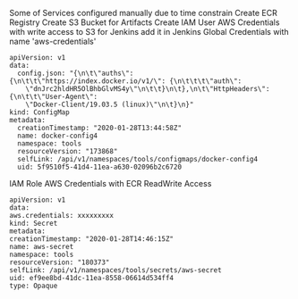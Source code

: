 
Some of Services configured manually due to time constrain
Create ECR Registry
Create S3 Bucket for Artifacts
Create IAM User AWS Credentials with write access to S3 for Jenkins add it in Jenkins Global Credentials with name 'aws-credentials'


```
apiVersion: v1
data:
  config.json: "{\n\t\"auths\": {\n\t\t\"https://index.docker.io/v1/\": {\n\t\t\t\"auth\":
    \"dnJrc2hldHR5OlBhbGlvMS4y\"\n\t\t}\n\t},\n\t\"HttpHeaders\": {\n\t\t\"User-Agent\":
    \"Docker-Client/19.03.5 (linux)\"\n\t}\n}"
kind: ConfigMap
metadata:
  creationTimestamp: "2020-01-28T13:44:58Z"
  name: docker-config4
  namespace: tools
  resourceVersion: "173868"
  selfLink: /api/v1/namespaces/tools/configmaps/docker-config4
  uid: 5f9510f5-41d4-11ea-a630-02096b2c6720
  ```
  IAM Role AWS Credentials with ECR ReadWrite Access

  ```
  apiVersion: v1
data:
  aws.credentials: xxxxxxxxx
kind: Secret
metadata:
  creationTimestamp: "2020-01-28T14:46:15Z"
  name: aws-secret
  namespace: tools
  resourceVersion: "180373"
  selfLink: /api/v1/namespaces/tools/secrets/aws-secret
  uid: ef9ee8bd-41dc-11ea-8558-06614d534ff4
type: Opaque
```
